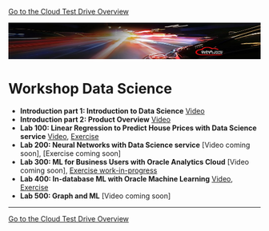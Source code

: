 [Go to the Cloud Test Drive Overview](../../readme.md)

![](./commonimages/customer_logo2.png)

# Workshop Data Science #

- **Introduction part 1: Introduction to Data Science** [Video](https://otube.oracle.com/media/1+-+Data+Science+Workshop+-+Introduction+to+Data+Science/1_pkinbt1m)
- **Introduction part 2: Product Overview** [Video](https://otube.oracle.com/media/2+-+Data+Science+Workshop+-+Product+Overview/1_fb7db7zl)
- **Lab 100: Linear Regression to Predict House Prices with Data Science service** [Video](https://otube.oracle.com/media/3+-+Data+Science+Workshop+-+Lab+100+Linear+Regression+-+Data+Science+service/1_z7v96nsn), [Exercise](./lab100/lab.md)
- **Lab 200: Neural Networks with Data Science service** [Video coming soon], [Exercise coming soon]
- **Lab 300: ML for Business Users with Oracle Analytics Cloud** [Video coming soon], [Exercise work-in-progress](./lab300/lab.md)
- **Lab 400: In-database ML with Oracle Machine Learning** [Video](https://otube.oracle.com/media/6+-+Data+Science+Workshop+-+Lab+400+In-database+ML+with+OML/1_0vdjbad4), [Exercise](./lab400/lab.md)
- **Lab 500: Graph and ML** [Video coming soon]

---

[Go to the Cloud Test Drive Overview](../../readme.md)
